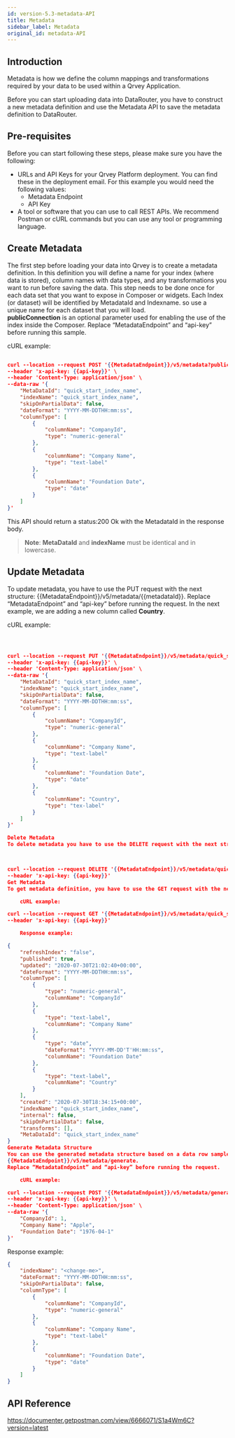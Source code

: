 ```yaml
---
id: version-5.3-metadata-API
title: Metadata
sidebar_label: Metadata
original_id: metadata-API
---
```


## Introduction
Metadata is how we define the column mappings and transformations required by your data to be used within a Qrvey Application.

Before you can start uploading data into DataRouter, you have to construct a new metadata definition and use the Metadata API to save the metadata definition to DataRouter.

## Pre-requisites
Before you can start following these steps, please make sure you have the following:
* URLs and API Keys for your Qrvey Platform deployment. You can find these in the deployment email. For this example you would need the following values:
  * Metadata Endpoint
  * API Key 
* A tool or software that you can use to call REST APIs. We recommend Postman or cURL commands but you can use any tool or programming language.

## Create Metadata
The first step before loading your data into Qrvey is to create a metadata definition. In this definition you will define a name for your index (where data is stored), column names with data types, and any transformations you want to run before saving the data. This step needs to be done once for each data set that you want to expose in Composer or widgets. Each Index (or dataset) will be identified by MetadataId and Indexname. so use a unique name for each dataset that you will load. <br>
**publicConnection** is an optional parameter used for enabling the use of the index inside the Composer.  Replace “MetadataEndpoint” and “api-key” before running this sample. 

cURL example:

~~~ JSON

curl --location --request POST '{{MetadataEndpoint}}/v5/metadata?publicConnection=true' \
--header 'x-api-key: {{api-key}}' \
--header 'Content-Type: application/json' \
--data-raw '{
    "MetaDataId": "quick_start_index_name",
    "indexName": "quick_start_index_name",
    "skipOnPartialData": false,
    "dateFormat": "YYYY-MM-DDTHH:mm:ss",
    "columnType": [
        {
            "columnName": "CompanyId",
            "type": "numeric-general"
        },
        {
            "columnName": "Company Name",
            "type": "text-label"
        },
        {
            "columnName": "Foundation Date",
            "type": "date"
        }
    ]
}'
~~~ 

This API should return a status:200 Ok with the MetadataId in the response body.

> **Note**: **MetaDataId** and **indexName** must be identical and in lowercase.

## Update Metadata
To update metadata, you have to use the PUT request with the next structure: {{MetadataEndpoint}}/v5/metadata/{{metadataId}}. 
Replace “MetadataEndpoint” and “api-key” before running the request. 
In the next example, we are adding a new column called **Country**.

cURL example:

~~~JSON



curl --location --request PUT '{{MetadataEndpoint}}/v5/metadata/quick_start_index_name' \
--header 'x-api-key: {{api-key}}' \
--header 'Content-Type: application/json' \
--data-raw '{
    "MetaDataId": "quick_start_index_name",
    "indexName": "quick_start_index_name",
    "skipOnPartialData": false,
    "dateFormat": "YYYY-MM-DDTHH:mm:ss",
    "columnType": [
        {
            "columnName": "CompanyId",
            "type": "numeric-general"
        },
        {
            "columnName": "Company Name",
            "type": "text-label"
        },
        {
            "columnName": "Foundation Date",
            "type": "date"
        },
        {
            "columnName": "Country",
            "type": "tex-label"
        }
    ]
}'

Delete Metadata
To delete metadata you have to use the DELETE request with the next structure: {{MetadataEndpoint}}/v5/metadata/{{metadataId}}?publicConnection=true&removedata=true. The parameters publicConnection and removedata are optional but you should add them if you are creating the index with a public connection or to clean the data from elasticsearch. Replace “MetadataEndpoint” and “api-key” before running the request.



curl --location --request DELETE '{{MetadataEndpoint}}/v5/metadata/quick_start_index_name?publicConnection=true&removedata=true' \
--header 'x-api-key: {{api-key}}'
Get Metadata
To get metadata definition, you have to use the GET request with the next structure: {{MetadataEndpoint}}/v5/metadata/{{metadataId}}. Replace “MetadataEndpoint” and “api-key” before running the request.

	cURL example:

curl --location --request GET '{{MetadataEndpoint}}/v5/metadata/quick_start_index_name' \
--header 'x-api-key: {{api-key}}'

	Response example:

{
    "refreshIndex": "false",
    "published": true,
    "updated": "2020-07-30T21:02:40+00:00",
    "dateFormat": "YYYY-MM-DDTHH:mm:ss",
    "columnType": [
        {
            "type": "numeric-general",
            "columnName": "CompanyId"
        },
        {
            "type": "text-label",
            "columnName": "Company Name"
        },
        {
            "type": "date",
            "dateFormat": "YYYY-MM-DD'T'HH:mm:ss",
            "columnName": "Foundation Date"
        },
        {
            "type": "text-label",
            "columnName": "Country"
        }
    ],
    "created": "2020-07-30T18:34:15+00:00",
    "indexName": "quick_start_index_name",
    "internal": false,
    "skipOnPartialData": false,
    "transforms": [],
    "MetaDataId": "quick_start_index_name"
}
Generate Metadata Structure
You can use the generated metadata structure based on a data row sample using the POST request with the next structure: 
{{MetadataEndpoint}}/v5/metadata/generate. 
Replace “MetadataEndpoint” and “api-key” before running the request.

	cURL example:

curl --location --request POST '{{MetadataEndpoint}}/v5/metadata/generate' \
--header 'x-api-key: {{api-key}}' \
--header 'Content-Type: application/json' \
--data-raw '{
    "CompanyId": 1,
    "Company Name": "Apple",
    "Foundation Date": "1976-04-1"
}'
~~~

Response example:
~~~JSON
{
    "indexName": "<change-me>",
    "dateFormat": "YYYY-MM-DDTHH:mm:ss",
    "skipOnPartialData": false,
    "columnType": [
        {
            "columnName": "CompanyId",
            "type": "numeric-general"
        },
        {
            "columnName": "Company Name",
            "type": "text-label"
        },
        {
            "columnName": "Foundation Date",
            "type": "date"
        }
    ]
}
~~~

## API Reference

https://documenter.getpostman.com/view/6666071/S1a4Wm6C?version=latest
